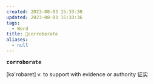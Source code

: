 ```yaml
---
created: 2023-08-03 15:33:30
updated: 2023-08-03 15:33:36
tags:
  - Word
title: 📖corroborate
aliases:
  - null
---
```


<pre><strong>corroborate</strong></pre>
[kə'rɑbəret]
v. to support with evidence or authority 证实
